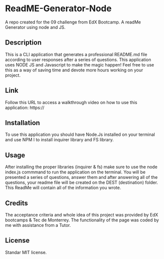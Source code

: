 # ReadME-Generator-Node
A repo created for the 09 challenge from EdX Bootcamp. A readMe Generator using node and JS.

## Description

This is a CLI application that generates a professional README.md file according to user responses after a series of questions. This application uses NODE JS and Javascript to make the magic happen! Feel free to use this as a way of saving time and devote more hours working on your project.


## Link

Follow this URL to access a walkthrough video on how to use this application: https://

## Installation

To use this application you should have Node.Js installed on your terminal and use NPM I to install inquirer library and FS library.

## Usage

After installing the proper libraries (inquirer & fs) make sure to use the node index.js commmand to run the application on the terminal. You will be presented a series of questions, answer them and after answering all of the questions, your readme file will be created on the DEST (destination) folder. This ReadMe will contain all of the information you wrote.

## Credits

The acceptance criteria and whole idea of this project was provided by EdX bootcamps & Tec de Monterrey. The functionality of the page was coded by me with assistance from a Tutor.

## License

Standar MIT license.